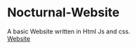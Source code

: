 # Nocturnal-Website
A basic Website written in Html Js and css.<br>
[Website](https://nocturnal-client.xyz/)
